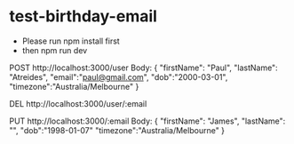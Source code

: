 # test-birthday-email

- Please run npm install first
- then npm run dev

<!-- Create User -->

POST http://localhost:3000/user
Body: {
"firstName": "Paul",
"lastName": "Atreides",
"email":"paul@gmail.com",
"dob":"2000-03-01",
"timezone":"Australia/Melbourne"
}

<!-- Delete User -->

DEL http://localhost:3000/user/:email

<!-- Update User -->

PUT http://localhost:3000/:email
Body: {
"firstName": "James",
"lastName": "",
"dob":"1998-01-07"
"timezone":"Australia/Melbourne"
}
